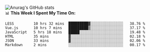 
![Anurag's GitHub stats](https://github-readme-stats.vercel.app/api?username=supergczh&show_icons=true&theme=radical)
<br />
📊 **This Week I Spent My Time On:**

<!--START_SECTION:waka-->

```text
LESS         10 hrs 32 mins  █████████▓░░░░░░░░░░░░░░░   38.76 %
Vue.js       10 hrs 7 mins   █████████▒░░░░░░░░░░░░░░░   37.17 %
JavaScript   5 hrs 18 mins   █████░░░░░░░░░░░░░░░░░░░░   19.48 %
HTML         35 mins         ▓░░░░░░░░░░░░░░░░░░░░░░░░   02.18 %
JSON         33 mins         ▓░░░░░░░░░░░░░░░░░░░░░░░░   02.06 %
Markdown     2 mins          ░░░░░░░░░░░░░░░░░░░░░░░░░   00.17 %
```

<!--END_SECTION:waka-->
